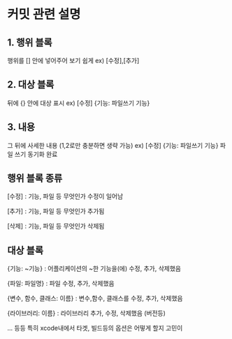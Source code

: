 # 커밋 관련 설명

## 1. 행위 블록
행위를 [] 안에 넣어주어 보기 쉽게 ex) [수정],[추가]
## 2. 대상 블록
뒤에 {} 안에 대상 표시 ex) [수정] {기능: 파일쓰기 기능} 
## 3. 내용
그 뒤에 사세한 내용 (1,2로만 충분하면 생략 가능) ex) [수정] {기능: 파일쓰기 기능} 파일 쓰기 동기화 완료


## 행위 블록 종류
[수정] : 기능, 파일 등 무엇인가 수정이 일어남

[추가] : 기능, 파일 등 무엇인가 추가됨

[삭제] : 기능, 파일 등 무엇인가 삭제됨

## 대상 블록
{기능: ~기능} : 어플리케이션의 ~한 기능을(에) 수정, 추가, 삭제했음

{파일: 파일명} : 파일 수정, 추가, 삭제했음

{변수, 함수, 클래스: 이름} : 변수,함수, 클래스를 수정, 추가, 삭제했음

{라이브러리: 이름} : 라이브러리 추가, 수정, 삭제했음 (버전등)

... 등등 특히 xcode내에서 타겟, 빌드등의 옵션은 어떻게 할지 고민이 
